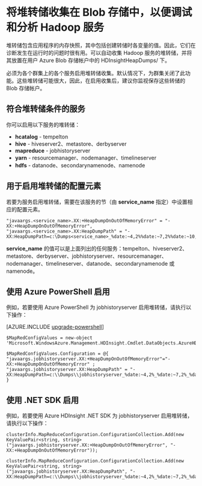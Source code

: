 <properties
	pageTitle="通过堆转储调试和分析 Hadoop 服务 | Azure"
	description="自动收集 Hadoop 服务的堆转储并将其放置在用于调试和分析的 Azure Blob 存储帐户内。"
	services="hdinsight"
	documentationCenter=""
	tags="azure-portal"
	authors="mumian"
	manager="paulettm"
	editor="cgronlun"/>

<tags
	ms.service="hdinsight"
	ms.date="02/04/2016"
	wacn.date="05/24/2016"/>


# 将堆转储收集在 Blob 存储中，以便调试和分析 Hadoop 服务

堆转储包含应用程序的内存快照，其中包括创建转储时各变量的值。因此，它们在诊断发生在运行时的问题时很有用。可以自动收集 Hadoop 服务的堆转储，并将其放置在用户 Azure Blob 存储帐户中的 HDInsightHeapDumps/ 下。

必须为各个群集上的各个服务启用堆转储收集。默认情况下，为群集关闭了此功能。这些堆转储可能很大，因此，在启用收集后，建议你监视保存这些转储的 Blob 存储帐户。

## <a name="whichServices"></a>符合堆转储条件的服务

你可以启用以下服务的堆转储：

*  **hcatalog** - tempelton
*  **hive** - hiveserver2、metastore、derbyserver
*  **mapreduce** - jobhistoryserver
*  **yarn** - resourcemanager、nodemanager、timelineserver
*  **hdfs** - datanode、secondarynamenode、namenode

## <a name="configuration"></a>用于启用堆转储的配置元素

若要为服务启用堆转储，需要在该服务的节（由 **service\_name** 指定）中设置相应的配置元素。

	"javaargs.<service_name>.XX:+HeapDumpOnOutOfMemoryError" = "-XX:+HeapDumpOnOutOfMemoryError",
	"javaargs.<service_name>.XX:HeapDumpPath" = "-XX:HeapDumpPath=c:\Dumps<service_name>_%date:~4,2%%date:~7,2%%date:~10,2%%time:~0,2%%time:~3,2%%time:~6,2%.hprof"

**service\_name** 的值可以是上面列出的任何服务：tempelton、hiveserver2、metastore、derbyserver、jobhistoryserver、resourcemanager、nodemanager、timelineserver、datanode、secondarynamenode 或 namenode。

## <a name="powershell"></a>使用 Azure PowerShell 启用

例如，若要使用 Azure PowerShell 为 jobhistoryserver 启用堆转储，请执行以下操作：

[AZURE.INCLUDE [upgrade-powershell](../includes/hdinsight-use-latest-powershell.md)]

	$MapRedConfigValues = new-object 'Microsoft.WindowsAzure.Management.HDInsight.Cmdlet.DataObjects.AzureHDInsightMapReduceConfiguration'

	$MapRedConfigValues.Configuration = @{ "javaargs.jobhistoryserver.XX:+HeapDumpOnOutOfMemoryError"="-XX:+HeapDumpOnOutOfMemoryError" ; "javaargs.jobhistoryserver.XX:HeapDumpPath" = "-XX:HeapDumpPath=c:\\Dumps\\jobhistoryserver_%date:~4,2%_%date:~7,2%_%date:~10,2%_%time:~0,2%_%time:~3,2%_%time:~6,2%.hprof" }

## <a name="sdk"></a>使用 .NET SDK 启用

例如，若要使用 Azure HDInsight .NET SDK 为 jobhistoryserver 启用堆转储，请执行以下操作：

	clusterInfo.MapReduceConfiguration.ConfigurationCollection.Add(new KeyValuePair<string, string>("javaargs.jobhistoryserver.XX:+HeapDumpOnOutOfMemoryError", "-XX:+HeapDumpOnOutOfMemoryError"));

	clusterInfo.MapReduceConfiguration.ConfigurationCollection.Add(new KeyValuePair<string, string>("javaargs.jobhistoryserver.XX:HeapDumpPath", "-XX:HeapDumpPath=c:\\Dumps\\jobhistoryserver_%date:~4,2%_%date:~7,2%_%date:~10,2%_%time:~0,2%_%time:~3,2%_%time:~6,2%.hprof"));

<!---HONumber=Mooncake_0104_2016-->